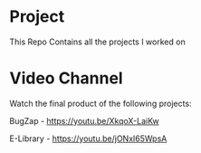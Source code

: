 # Project
This Repo Contains all the projects I worked on

# Video Channel
Watch the final product of the following projects:

BugZap - https://youtu.be/XkqoX-LaiKw

E-Library - https://youtu.be/jONxI65WpsA
